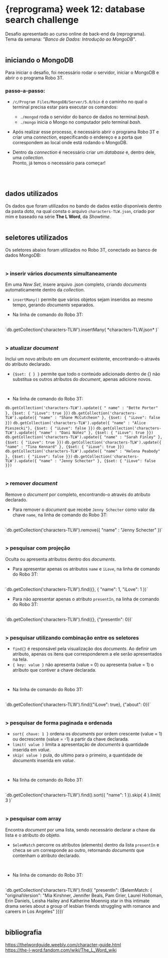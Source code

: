 # {reprograma} week 12: database search challenge
Desafio apresentado ao curso online de back-end da {reprograma}. <br>
Tema da semana: *"Banco de Dados: Introdução ao MongoDB"*. 
<br>
<br>


## iniciando o MongoDB
Para iniciar o desafio, foi necessário rodar o servidor, iniciar o MongoDB e abrir o o programa Robo 3T. 
<br>

### passo-a-passo:
* `/c/Program Files/MongoDB/Server/5.0/bin` é o caminho no qual o terminal precisa estar para executar os comandos:

    * `./mongod` roda o servidor do banco de dados no terminal *bash*.
    * `./mongo` inicia o Mongo no computador pelo terminal *bash*.

* Após realizar esse processo, é necessário abrir o programa Robo 3T e criar uma *connection*, especificando o endereço e a porta que correspondem ao local onde está rodando o MongoDB. 
* Dentro da *connection* é necessário criar um *database* e, dentro dele, uma *collection*. <br>
Pronto, já temos o necessário para começar! 
<br>
<br>


## dados utilizados
Os dados que foram utilizados no bando de dados estão disponíveis dentro da pasta *data*, na qual consta o arquivo `characters-TLW.json`, criado por mim e baseado na série **The L Word**, da *Showtime*.
<br>
<br>


## seletores utilizados
Os seletores abaixo foram utilizados no Robo 3T, conectado ao banco de dados MongoDB: 
<br>
<br>


### > inserir vários *documents* simultaneamente
Em uma *New Set*, insere arquivo .json completo, criando *documents* automaticamente dentro da *collection*.

* `insertMany()` permite que vários objetos sejam inseridos ao mesmo tempo, gerando *documents* separados.

* Na linha de comando do Robo 3T:
<br>
`db.getCollection('characters-TLW').insertMany( *characters-TLW.json* )`
<br>
<br>


### > atualizar *document*
Inclui um novo atributo em um *document* existente, encontrando-o através do atributo declarado.

* `{$set: { } }` permite que todo o conteúdo adicionado dentro de {} não substitua os outros atributos do *document*, apenas adicione novos.
<br>

* Na linha de comando do Robo 3T:

`db.getCollection('characters-TLW').update({ " name" : "Bette Porter" }, {$set: { "iLove": true }})`
`db.getCollection('characters-TLW').update({ "name" : "Shane McCutcheon" }, {$set: { "iLove": false }})`
`db.getCollection('characters-TLW').update({ "name" : "Alice Pieszecki"}, {$set: { "iLove": false }})`
`db.getCollection('characters-TLW').update({ "name" : "Dani Núñez" }, {$set: { "iLove": true }})`
`db.getCollection('characters-TLW').update({ "name" : "Sarah Finley" }, {$set: { "iLove": true }})`
`db.getCollection('characters-TLW').update({ "name" : "Tina Kennard" }, {$set: { "iLove": true }})`
`db.getCollection('characters-TLW').update({ "name" : "Helena Peabody" }, {$set: { "iLove": false }})`
`db.getCollection('characters-TLW').update({ "name" : "Jenny Schecter" }, {$set: { "iLove": false }})`
<br>
<br>


### > remover *document*
Remove o *document* por completo, encontrando-o através do atributo declarado. 

* Para remover o *document* que recebe `Jenny Schecter` como valor da chave `name`, na linha de comando do Robo 3T:
<br>
`db.getCollection('characters-TLW').remove({ "name" : "Jenny Schecter" })`
<br>
<br>


### > pesquisar com projeção
Oculta ou apresenta atributos dentro dos *documents*. 

* Para apresentar apenas os atributos `name` e `iLove`, na linha de comando do Robo 3T:
<br>
`db.getCollection('characters-TLW').find({}, { "name": 1, "iLove": 1 })`
<br>

* Para não apresentar apenas o atributo `presentIn`, na linha de comando do Robo 3T:
<br>
`db.getCollection('characters-TLW').find({}, {"presentIn": 0})`
<br>
<br>


### > pesquisar utilizando combinação entre os seletores
* `find{}` é responsável pela visualização dos *documents*. Ao definir um atributo, apenas os itens que corresponderem a ele serão apresentados na tela.
* `{ key: value }` não apresenta (value = 0) ou apresenta (value = 1) o atributo que contiver a chave declarada.
<br>

* Na linha de comando do Robo 3T:
<br>
`db.getCollection('characters-TLW').find({"iLove": true}, {"about": 0})`
<br>
<br>


### > pesquisar de forma paginada e ordenada
* `sort{ chave: 1 }` ordena os *documents* por ordem crescente (value = 1) ou decrescente (value = -1) a partir da chave declarada.
* `limit( value )` limita a apresentação de *documents* à quantidade inserida em *value*.
* `skip( value )` pula, do ultimo para o primeiro, a quantidade de *documents* inserida em *value*.
<br>

* Na linha de comando do Robo 3T:
<br>
`db.getCollection('characters-TLW').find().sort({ "name": 1 }).skip( 4 ).limit( 3 )`
<br>
<br>


### > pesquisar com array
Encontra *document* por uma lista, sendo necessário declarar a chave da lista e o atributo do objeto.

* `$elemMatch` percorre os atributos (elements) dentro da lista `presentIn` e checa se um corresponde ao outro, retornando *documents* que contenham o atributo declarado.
<br>

* Na linha de comando do Robo 3T:
<br>
`db.getCollection('characters-TLW').find({ "presentIn": {$elemMatch: { "originalVersion": "Mia Kirshner, Jennifer Beals, Pam Grier, Laurel Holloman, Erin Daniels, Leisha Hailey and Katherine Moennig star in this intimate drama series about a group of lesbian friends struggling with romance and careers in Los Angeles" }}})`
<br>
<br>


## bibliografia
https://thelwordguide.weebly.com/character-guide.html <br>
https://the-l-word.fandom.com/wiki/The_L_Word_wiki